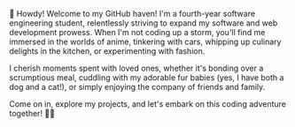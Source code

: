 👋 Howdy! Welcome to my GitHub haven! I'm a fourth-year software engineering student, 
relentlessly striving to expand my software and web development prowess. 
When I'm not coding up a storm, you'll find me immersed in the worlds of anime, tinkering with cars, whipping up culinary delights in the kitchen, or experimenting with fashion. 

I cherish moments spent with loved ones, whether it's bonding over a scrumptious meal, cuddling with my adorable fur babies (yes, I have both a dog and a cat!), 
or simply enjoying the company of friends and family.

Come on in, explore my projects, and let's embark on this coding adventure together! 🚀🌟
